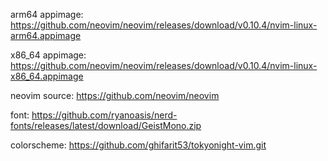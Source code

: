 arm64 appimage:
https://github.com/neovim/neovim/releases/download/v0.10.4/nvim-linux-arm64.appimage

x86_64 appimage:
https://github.com/neovim/neovim/releases/download/v0.10.4/nvim-linux-x86_64.appimage

neovim source:
https://github.com/neovim/neovim

font:
https://github.com/ryanoasis/nerd-fonts/releases/latest/download/GeistMono.zip

colorscheme:
https://github.com/ghifarit53/tokyonight-vim.git
